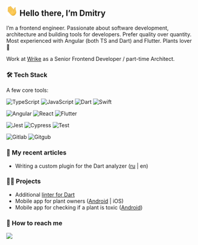 ##  <img src="https://raw.githubusercontent.com/ABSphreak/ABSphreak/master/gifs/Hi.gif" width="30px">  Hello there, I’m Dmitry

I’m a frontend engineer. Passionate about software development, architecture and building tools for developers. Prefer quality over quantity. Most experienced with Angular (both TS and Dart) and Flutter. Plants lover 🌿

Work at [Wrike](https://www.wrike.com/) as a Senior Frontend Developer / part-time Architect.

### 🛠 Tech Stack

A few core tools:

![TypeScript](https://img.shields.io/badge/-TypeScript-05122A?style=flat&logo=typescript) ![JavaScript](https://img.shields.io/badge/-JavaScript-05122A?style=flat&logo=javascript) ![Dart](https://img.shields.io/badge/-Dart-05122A?style=flat&logo=dart&logoColor=blue) ![Swift](https://img.shields.io/badge/-Swift-05122A?style=flat&logo=swift)

![Angular](https://img.shields.io/badge/-Angular-05122A?style=flat&logo=angular&logoColor=red) ![React](https://img.shields.io/badge/-React-05122A?style=flat&logo=react) ![Flutter](https://img.shields.io/badge/-Flutter-05122A?style=flat&logo=flutter&logoColor=blue)

![Jest](https://img.shields.io/badge/-Jest-05122A?style=flat&logo=jest) ![Cypress](https://img.shields.io/badge/-Cypress-05122A?style=flat&logo=cypress)
![Test](https://img.shields.io/badge/-Test-05122A?style=flat&logo=dart)

![Gitlab](https://img.shields.io/badge/-Gitlab-05122A?style=flat&logo=gitlab) ![Gitgub](https://img.shields.io/badge/-Github-05122A?style=flat&logo=github)

### 📖 My recent articles

* Writing a custom plugin for the Dart analyzer ([ru](https://habr.com/ru/company/wrike/blog/541672/) | en)

### 👨‍💻 Projects

- Additional [linter for Dart](https://github.com/wrike/dart-code-metrics)
- Mobile app for plant owners ([Android](https://play.google.com/store/apps/details?id=com.seqapps.lovely) | iOS)
- Mobile app for checking if a plant is toxic ([Android](https://play.google.com/store/apps/details?id=com.seqapps.toxicplants))

### 📮 How to reach me

<a href="https://twitter.com/_incendial"><img src="https://img.shields.io/badge/-%40__incendial-1CA2F1?style=flat&logo=twitter&logoColor=white"/></a>

